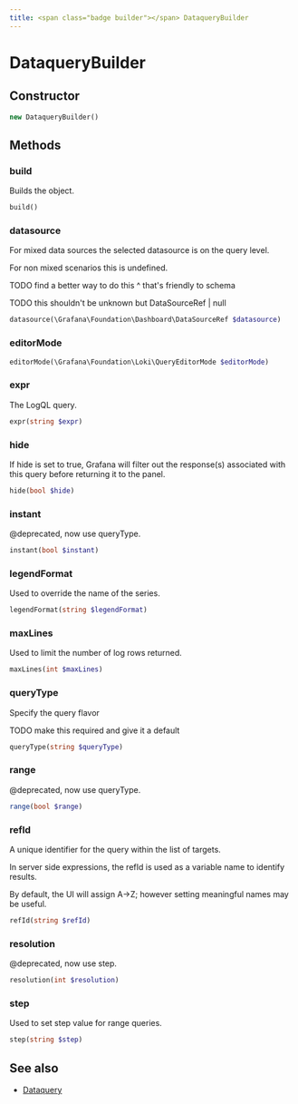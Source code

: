 ```yaml
---
title: <span class="badge builder"></span> DataqueryBuilder
---
```

# <span class="badge builder"></span> DataqueryBuilder

## Constructor

```php
new DataqueryBuilder()
```
## Methods

### <span class="badge object-method"></span> build

Builds the object.

```php
build()
```

### <span class="badge object-method"></span> datasource

For mixed data sources the selected datasource is on the query level.

For non mixed scenarios this is undefined.

TODO find a better way to do this ^ that's friendly to schema

TODO this shouldn't be unknown but DataSourceRef | null

```php
datasource(\Grafana\Foundation\Dashboard\DataSourceRef $datasource)
```

### <span class="badge object-method"></span> editorMode

```php
editorMode(\Grafana\Foundation\Loki\QueryEditorMode $editorMode)
```

### <span class="badge object-method"></span> expr

The LogQL query.

```php
expr(string $expr)
```

### <span class="badge object-method"></span> hide

If hide is set to true, Grafana will filter out the response(s) associated with this query before returning it to the panel.

```php
hide(bool $hide)
```

### <span class="badge object-method"></span> instant

@deprecated, now use queryType.

```php
instant(bool $instant)
```

### <span class="badge object-method"></span> legendFormat

Used to override the name of the series.

```php
legendFormat(string $legendFormat)
```

### <span class="badge object-method"></span> maxLines

Used to limit the number of log rows returned.

```php
maxLines(int $maxLines)
```

### <span class="badge object-method"></span> queryType

Specify the query flavor

TODO make this required and give it a default

```php
queryType(string $queryType)
```

### <span class="badge object-method"></span> range

@deprecated, now use queryType.

```php
range(bool $range)
```

### <span class="badge object-method"></span> refId

A unique identifier for the query within the list of targets.

In server side expressions, the refId is used as a variable name to identify results.

By default, the UI will assign A->Z; however setting meaningful names may be useful.

```php
refId(string $refId)
```

### <span class="badge object-method"></span> resolution

@deprecated, now use step.

```php
resolution(int $resolution)
```

### <span class="badge object-method"></span> step

Used to set step value for range queries.

```php
step(string $step)
```

## See also

 * <span class="badge object-type-class"></span> [Dataquery](./object-Dataquery.md)
